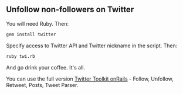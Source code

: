 ## Unfollow non-followers on Twitter

You will need Ruby.
Then:
```bash
gem install twitter
```
Specify access to Twitter API and Twitter nickname in the script.
Then:
```bash
ruby twi.rb
```
And go drink your coffee. It's all.

You can use the full version [Twitter Toolkit onRails](https://github.com/cmirnow/Twitter-toolkit-onRails) - Follow, Unfollow, Retweet, Posts, Tweet Parser.